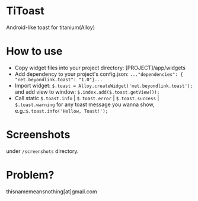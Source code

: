TiToast
=======

Android-like toast for titanium(Alloy)

How to use
=======

* Copy widget files into your project directory: [PROJECT]/app/widgets
* Add dependency to your project's config.json: `..."dependencies": { "net.beyondlink.toast": "1.0"}...`
* Import widget: `$.toast = Alloy.createWidget('net.beyondlink.toast');` and add view to window: `$.index.add($.toast.getView());`
* Call static `$.toast.info` | `$.toast.error` | `$.toast.success` | `$.toast.warning` for any toast message you wanna show, e.g.:`$.toast.info('Hellow, Toast!');`

Screenshots
=======
under `/screenshots` directory.

Problem?
=======
thisnamemeansnothing[at]gmail.com
